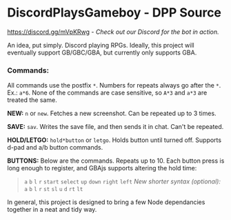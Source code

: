 # DiscordPlaysGameboy - DPP Source
https://discord.gg/mVpKRwg - *Check out our Discord for the bot in action.*

An idea, put simply. Discord playing RPGs. Ideally, this project will eventually support GB/GBC/GBA, but currently only supports GBA.
### Commands:
All commands use the postfix `*`. Numbers for repeats always go after the `*`. Ex.: `a*6`.
None of the commands are case sensitive, so `A*3` and `a*3` are treated the same.

**NEW:** `n` or `new`. Fetches a new screenshot. Can be repeated up to 3 times.

**SAVE:** `sav`. Writes the save file, and then sends it in chat. Can't be repeated.

**HOLD/LETGO:** `hold*button` or `letgo`. Holds button until turned off. Supports d-pad and a/b button commands.

**BUTTONS:** Below are the commands. Repeats up to 10. Each button press is long enough to register, and GBAjs supports altering the hold time:
>`a` `b` `l` `r` `start` `select` `up` `down` `right` `left`
*New shorter syntax (optional):*
>`a` `b` `l` `r` `st` `sl` `u` `d` `rt` `lt`

In general, this project is designed to bring a few Node dependancies together in a neat and tidy way.
